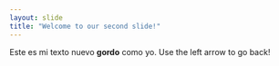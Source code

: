 ```yaml
---
layout: slide
title: "Welcome to our second slide!"
---
```

Este es mi texto nuevo **gordo** como yo.
Use the left arrow to go back!

